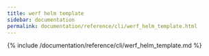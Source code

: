```yaml
---
title: werf helm template
sidebar: documentation
permalink: documentation/reference/cli/werf_helm_template.html
---
```


{% include /documentation/reference/cli/werf_helm_template.md %}
